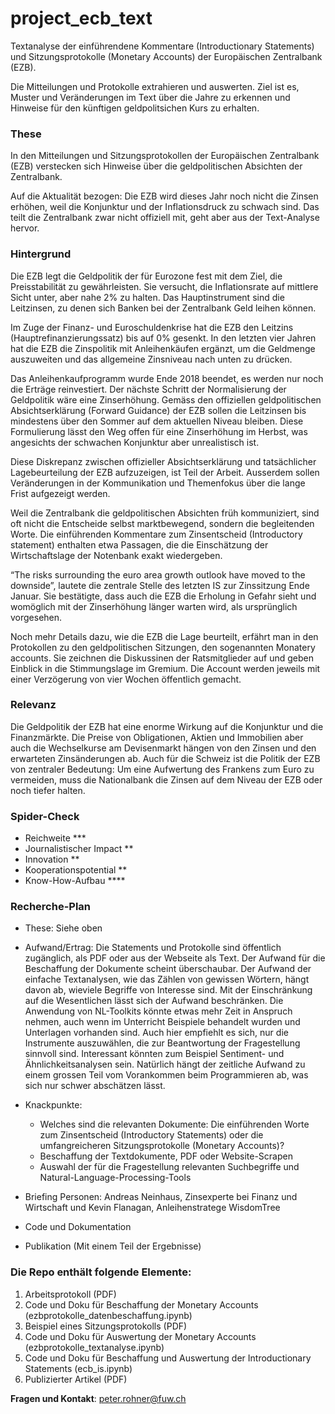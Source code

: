 # project_ecb_text

Textanalyse der einführendene Kommentare (Introductionary Statements) und Sitzungsprotokolle (Monetary Accounts) der Europäischen Zentralbank (EZB).

Die Mitteilungen und Protokolle extrahieren und auswerten. Ziel ist es, Muster und Veränderungen im Text über die Jahre zu erkennen und Hinweise für den künftigen geldpolitsichen Kurs zu erhalten. 

### These
In den Mitteilungen und Sitzungsprotokollen der Europäischen Zentralbank (EZB) verstecken sich Hinweise über die geldpolitischen Absichten der Zentralbank.

Auf die Aktualität bezogen: Die EZB wird dieses Jahr noch nicht die Zinsen erhöhen, weil die Konjunktur und der Inflationsdruck zu schwach sind. Das teilt die Zentralbank zwar nicht offiziell mit, geht aber aus der Text-Analyse hervor. 

### Hintergrund
Die EZB legt die Geldpolitik der für Eurozone fest mit dem Ziel, die Preisstabilität zu gewährleisten. Sie versucht, die Inflationsrate auf mittlere Sicht unter, aber nahe 2% zu halten. Das Hauptinstrument sind die Leitzinsen, zu denen sich Banken bei der Zentralbank Geld leihen können. 

Im Zuge der Finanz- und Euroschuldenkrise hat die EZB den Leitzins (Hauptrefinanzierungssatz) bis auf 0% gesenkt. In den letzten vier Jahren hat die EZB die Zinspolitik mit Anleihenkäufen ergänzt, um die Geldmenge auszuweiten und das allgemeine Zinsniveau nach unten zu drücken.

Das Anleihenkaufprogramm wurde Ende 2018 beendet, es werden nur noch die Erträge reinvestiert. Der nächste Schritt der Normalisierung der Geldpolitik wäre eine Zinserhöhung. Gemäss den offiziellen geldpolitischen Absichtserklärung (Forward Guidance) der EZB sollen die Leitzinsen bis mindestens über den Sommer auf dem aktuellen Niveau bleiben. Diese Formulierung lässt den Weg offen für eine Zinserhöhung im Herbst, was angesichts der schwachen Konjunktur aber unrealistisch ist.

Diese Diskrepanz zwischen offizieller Absichtserklärung und tatsächlicher Lagebeurteilung der EZB aufzuzeigen, ist Teil der Arbeit. Ausserdem sollen Veränderungen in der Kommunikation und Themenfokus über die lange Frist aufgezeigt werden. 

Weil die Zentralbank die geldpolitischen Absichten früh kommuniziert, sind oft nicht die Entscheide selbst marktbewegend, sondern die begleitenden Worte. Die einführenden Kommentare zum Zinsentscheid (Introductory statement) enthalten etwa Passagen, die die Einschätzung der Wirtschaftslage der Notenbank exakt wiedergeben. 

“The risks surrounding the euro area growth outlook have moved to the downside”, lautete die zentrale Stelle des letzten IS zur Zinssitzung Ende Januar. Sie bestätigte, dass auch die EZB die Erholung in Gefahr sieht und womöglich mit der Zinserhöhung länger warten wird, als ursprünglich  vorgesehen. 

Noch mehr Details dazu, wie die EZB die Lage beurteilt, erfährt man in den Protokollen zu den geldpolitischen Sitzungen, den sogenannten Monatery accounts. Sie zeichnen die Diskussinen der Ratsmitglieder auf und geben Einblick in die Stimmungslage im Gremium. Die Account werden jeweils mit einer Verzögerung von vier Wochen öffentlich gemacht.

### Relevanz
Die Geldpolitik der EZB hat eine enorme Wirkung auf die Konjunktur und die Finanzmärkte. Die Preise von Obligationen, Aktien und Immobilien aber auch die Wechselkurse am Devisenmarkt hängen von den Zinsen und den erwarteten Zinsänderungen ab. Auch für die Schweiz ist die Politik der EZB von zentraler Bedeutung: Um eine Aufwertung des Frankens zum Euro zu vermeiden, muss die Nationalbank die Zinsen auf dem Niveau der EZB oder noch tiefer halten. 

### Spider-Check
* Reichweite ***
* Journalistischer Impact **
* Innovation **
* Kooperationspotential **
* Know-How-Aufbau ****

### Recherche-Plan
* These: Siehe oben
* Aufwand/Ertrag: Die Statements und Protokolle sind öffentlich zugänglich, als PDF oder aus der Webseite als Text. Der Aufwand für die Beschaffung der Dokumente scheint überschaubar. Der Aufwand der einfache Textanalysen, wie das Zählen von gewissen Wörtern, hängt davon ab, wieviele Begriffe von Interesse sind. Mit der Einschränkung auf die Wesentlichen lässt sich der Aufwand beschränken. 
Die Anwendung von NL-Toolkits könnte etwas mehr Zeit in Anspruch nehmen, auch wenn im Unterricht Beispiele behandelt wurden und Unterlagen vorhanden sind. Auch hier empfiehlt es sich, nur die Instrumente auszuwählen, die zur Beantwortung  der Fragestellung sinnvoll sind. 
Interessant könnten zum Beispiel Sentiment- und Ähnlichkeitsanalysen sein. Natürlich hängt der zeitliche Aufwand zu einem grossen Teil vom Vorankommen beim Programmieren ab, was sich nur schwer abschätzen lässt.
* Knackpunkte:
   - Welches sind die relevanten Dokumente: Die einführenden Worte zum Zinsentscheid (Introductory Statements) oder die umfangreicheren   Sitzungsprotokolle (Monetary Accounts)? 
   - Beschaffung der Textdokumente, PDF oder Website-Scrapen
   - Auswahl der für die Fragestellung relevanten Suchbegriffe und Natural-Language-Processing-Tools

* Briefing Personen: Andreas Neinhaus, Zinsexperte bei Finanz und Wirtschaft und Kevin Flanagan, Anleihenstratege WisdomTree
* Code und Dokumentation
* Publikation (Mit einem Teil der Ergebnisse)

### Die Repo enthält folgende Elemente:
1. Arbeitsprotokoll (PDF)
2. Code und Doku für Beschaffung der Monetary Accounts (ezbprotokolle_datenbeschaffung.ipynb)
3. Beispiel eines Sitzungsprotokolls (PDF)
3. Code und Doku für Auswertung der Monetary Accounts (ezbprotokolle_textanalyse.ipynb)
4. Code und Doku für Beschaffung und Auswertung der Introductionary Statements (ecb_is.ipynb)
5. Publizierter Artikel (PDF)

**Fragen und Kontakt**: peter.rohner@fuw.ch


